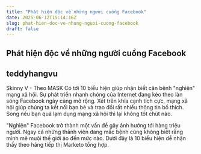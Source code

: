 ```yaml
---
title: "Phát hiện độc về những người cuồng Facebook"
date: 2025-06-12T15:14:16Z
slug: phat-hien-doc-ve-nhung-nguoi-cuong-facebook
draft: false
---
```


## Phát hiện độc về những người cuồng Facebook

## teddyhangvu

Skinny V - Theo MASK
Có tới 10 biểu hiện giúp nhận biết căn bệnh "nghiện" mạng xã hội.
Sự phát triển nhanh chóng của Internet đang kéo theo làn sóng Facebook ngày càng mở rộng. Xét trên khía cạnh tích cực, mạng xã hội giúp chúng ta kết nối bạn bè và trao đổi rất nhiều thông tin bổ thích. Song nếu bạn quá lạm dụng mạng xã hội thì lại không tốt chút nào.
 
"Nghiện" Facebook trở thành một vấn đề gây ảnh hưởng tới hàng triệu người. Ngay cả những thành viên đang mắc bệnh cũng không biết rằng mình mê muội thế giới ảo đến mức nào. Dưới đây là 10 biểu hiện dễ nhận thấy theo hãng tiếp thị Marketo tổng hợp.